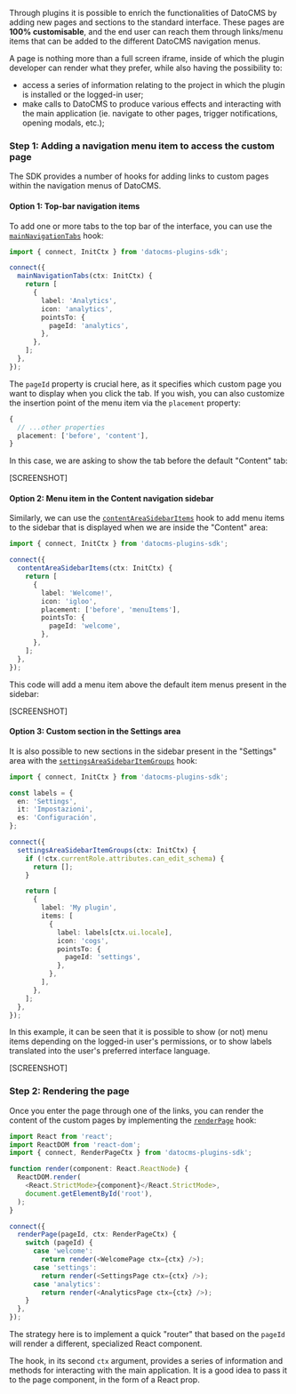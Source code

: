 Through plugins it is possible to enrich the functionalities of DatoCMS by adding new pages and sections to the standard interface. These pages are **100% customisable**, and the end user can reach them through links/menu items that can be added to the different DatoCMS navigation menus.

A page is nothing more than a full screen iframe, inside of which the plugin developer can render what they prefer, while also having the possibility to:

- access a series of information relating to the project in which the plugin is installed or the logged-in user;
- make calls to DatoCMS to produce various effects and interacting with the main application (ie. navigate to other pages, trigger notifications, opening modals, etc.);

### Step 1: Adding a navigation menu item to access the custom page

The SDK provides a number of hooks for adding links to custom pages within the navigation menus of DatoCMS.

#### Option 1: Top-bar navigation items

To add one or more tabs to the top bar of the interface, you can use the [`mainNavigationTabs`](#mainNavigationTabs) hook:

```ts
import { connect, InitCtx } from 'datocms-plugins-sdk';

connect({
  mainNavigationTabs(ctx: InitCtx) {
    return [
      {
        label: 'Analytics',
        icon: 'analytics',
        pointsTo: {
          pageId: 'analytics',
        },
      },
    ];
  },
});
```

The `pageId` property is crucial here, as it specifies which custom page you want to display when you click the tab. If you wish, you can also customize the insertion point of the menu item via the `placement` property:

```ts
{
  // ...other properties
  placement: ['before', 'content'],
}
```

In this case, we are asking to show the tab before the default "Content" tab:

[SCREENSHOT]

#### Option 2: Menu item in the Content navigation sidebar

Similarly, we can use the [`contentAreaSidebarItems`](#contentAreaSidebarItems) hook to add menu items to the sidebar that is displayed when we are inside the "Content" area:

```ts
import { connect, InitCtx } from 'datocms-plugins-sdk';

connect({
  contentAreaSidebarItems(ctx: InitCtx) {
    return [
      {
        label: 'Welcome!',
        icon: 'igloo',
        placement: ['before', 'menuItems'],
        pointsTo: {
          pageId: 'welcome',
        },
      },
    ];
  },
});
```

This code will add a menu item above the default item menus present in the sidebar:

[SCREENSHOT]

#### Option 3: Custom section in the Settings area

It is also possible to new sections in the sidebar present in the "Settings" area with the [`settingsAreaSidebarItemGroups`](#settingsAreaSidebarItemGroups) hook:

```ts
import { connect, InitCtx } from 'datocms-plugins-sdk';

const labels = {
  en: 'Settings',
  it: 'Impostazioni',
  es: 'Configuración',
};

connect({
  settingsAreaSidebarItemGroups(ctx: InitCtx) {
    if (!ctx.currentRole.attributes.can_edit_schema) {
      return [];
    }

    return [
      {
        label: 'My plugin',
        items: [
          {
            label: labels[ctx.ui.locale],
            icon: 'cogs',
            pointsTo: {
              pageId: 'settings',
            },
          },
        ],
      },
    ];
  },
});
```

In this example, it can be seen that it is possible to show (or not) menu items depending on the logged-in user's permissions, or to show labels translated into the user's preferred interface language.

[SCREENSHOT]

### Step 2: Rendering the page

Once you enter the page through one of the links, you can render the content of the custom pages by implementing the [`renderPage`](#renderPage) hook:

```ts
import React from 'react';
import ReactDOM from 'react-dom';
import { connect, RenderPageCtx } from 'datocms-plugins-sdk';

function render(component: React.ReactNode) {
  ReactDOM.render(
    <React.StrictMode>{component}</React.StrictMode>,
    document.getElementById('root'),
  );
}

connect({
  renderPage(pageId, ctx: RenderPageCtx) {
    switch (pageId) {
      case 'welcome':
        return render(<WelcomePage ctx={ctx} />);
      case 'settings':
        return render(<SettingsPage ctx={ctx} />);
      case 'analytics':
        return render(<AnalyticsPage ctx={ctx} />);
    }
  },
});
```

The strategy here is to implement a quick "router" that based on the `pageId` will render a different, specialized React component.

The hook, in its second `ctx` argument, provides a series of information and methods for interacting with the main application. It is a good idea to pass it to the page component, in the form of a React prop.

